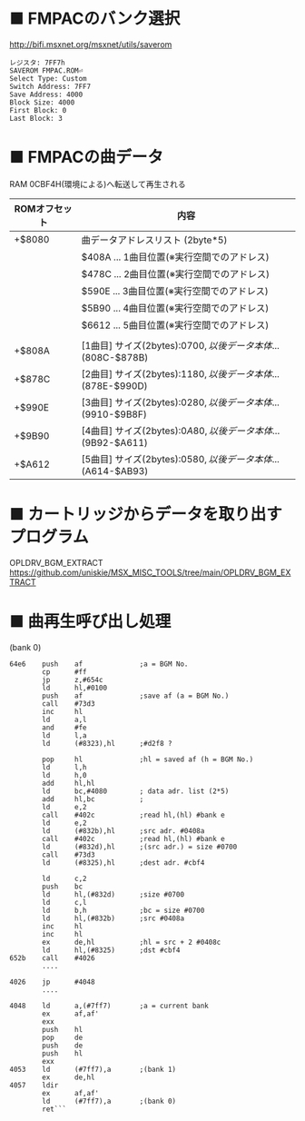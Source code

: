# ■ FMPACのバンク選択

http://bifi.msxnet.org/msxnet/utils/saverom

```
レジスタ: 7FF7h
SAVEROM FMPAC.ROM⏎
Select Type: Custom
Switch Address: 7FF7
Save Address: 4000
Block Size: 4000
First Block: 0
Last Block: 3
```

# ■ FMPACの曲データ

RAM 0CBF4H(環境による)へ転送して再生される

| ROMオフセット | 内容 |
| --- | --- |
|+$8080 | 曲データアドレスリスト (2byte*5) |
|       | $408A ... 1曲目位置(※実行空間でのアドレス) |
|       | $478C ... 2曲目位置(※実行空間でのアドレス) |
|       | $590E ... 3曲目位置(※実行空間でのアドレス) |
|       | $5B90 ... 4曲目位置(※実行空間でのアドレス) |
|       | $6612 ... 5曲目位置(※実行空間でのアドレス) |
|       |   |
|+$808A | [1曲目] サイズ(2bytes):$0700, 以後データ本体...($808C-$878B) |
|+$878C | [2曲目] サイズ(2bytes):$1180, 以後データ本体...($878E-$990D) |
|+$990E | [3曲目] サイズ(2bytes):$0280, 以後データ本体...($9910-$9B8F) |
|+$9B90 | [4曲目] サイズ(2bytes):$0A80, 以後データ本体...($9B92-$A611) |
|+$A612 | [5曲目] サイズ(2bytes):$0580, 以後データ本体...($A614-$AB93) |

# ■ カートリッジからデータを取り出すプログラム  

OPLDRV_BGM_EXTRACT  
https://github.com/uniskie/MSX_MISC_TOOLS/tree/main/OPLDRV_BGM_EXTRACT

# ■ 曲再生呼び出し処理

(bank 0)
```
64e6    push    af              ;a = BGM No.
        cp      #ff
        jp      z,#654c
        ld      hl,#0100
        push    af              ;save af (a = BGM No.)
        call    #73d3
        inc     hl
        ld      a,l
        and     #fe
        ld      l,a
        ld      (#8323),hl      ;#d2f8 ?

        pop     hl              ;hl = saved af (h = BGM No.)
        ld      l,h
        ld      h,0
        add     hl,hl
        ld      bc,#4080        ; data adr. list (2*5)
        add     hl,bc           ;
        ld      e,2
        call    #402c           ;read hl,(hl) #bank e
        ld      e,2
        ld      (#832b),hl      ;src adr. #0408a
        call    #402c           ;read hl,(hl) #bank e
        ld      (#832d),hl      ;(src adr.) = size #0700
        call    #73d3
        ld      (#8325),hl      ;dest adr. #cbf4

        ld      c,2
        push    bc
        ld      hl,(#832d)      ;size #0700
        ld      c,l
        ld      b,h             ;bc = size #0700
        ld      hl,(#832b)      ;src #0408a
        inc     hl
        inc     hl
        ex      de,hl           ;hl = src + 2 #0408c
        ld      hl,(#8325)      ;dst #cbf4
652b    call    #4026
        ....

4026    jp      #4048
        ....

4048    ld      a,(#7ff7)       ;a = current bank
        ex      af,af'
        exx
        push    hl
        pop     de
        push    de
        push    hl
        exx
4053    ld      (#7ff7),a       ;(bank 1)
        ex      de,hl
4057    ldir
        ex      af,af'
        ld      (#7ff7),a       ;(bank 0)
        ret```
